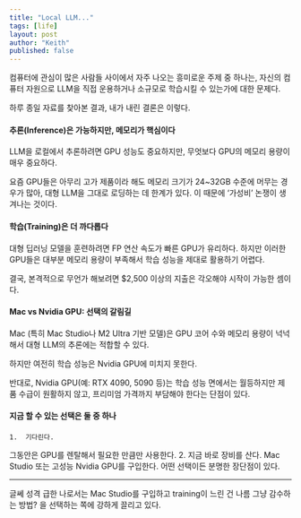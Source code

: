 ```yaml
---
title: "Local LLM..."
tags: [life]
layout: post
author: "Keith"
published: false
---
```


컴퓨터에 관심이 많은 사람들 사이에서 자주 나오는 흥미로운 주제 중 하나는,
자신의 컴퓨터 자원으로 LLM을 직접 운용하거나 소규모로 학습시킬 수 있는가에 대한 문제다.

하루 종일 자료를 찾아본 결과, 내가 내린 결론은 이렇다.

#### 추론(Inference)은 가능하지만, 메모리가 핵심이다

LLM을 로컬에서 추론하려면 GPU 성능도 중요하지만,
무엇보다 GPU의 메모리 용량이 매우 중요하다.

요즘 GPU들은 아무리 고가 제품이라 해도
메모리 크기가 24~32GB 수준에 머무는 경우가 많아,
대형 LLM을 그대로 로딩하는 데 한계가 있다.
이 때문에 ‘가성비’ 논쟁이 생겨나는 것이다.


#### 학습(Training)은 더 까다롭다

대형 딥러닝 모델을 훈련하려면
FP 연산 속도가 빠른 GPU가 유리하다.
하지만 이러한 GPU들은 대부분 메모리 용량이 부족해서
학습 성능을 제대로 활용하기 어렵다.

결국, 본격적으로 무언가 해보려면
$2,500 이상의 지출은 각오해야 시작이 가능한 셈이다.


#### Mac vs Nvidia GPU: 선택의 갈림길

Mac (특히 Mac Studio나 M2 Ultra 기반 모델)은
GPU 코어 수와 메모리 용량이 넉넉해서
대형 LLM의 추론에는 적합할 수 있다.

하지만 여전히 학습 성능은 Nvidia GPU에 미치지 못한다.

반대로, Nvidia GPU(예: RTX 4090, 5090 등)는
학습 성능 면에서는 월등하지만
제품 수급이 원활하지 않고,
프리미엄 가격까지 부담해야 한다는 단점이 있다.


####  지금 할 수 있는 선택은 둘 중 하나

	1.	기다린다.
그동안은 GPU를 렌탈해서 필요한 만큼만 사용한다.
	2.	지금 바로 장비를 산다.
Mac Studio 또는 고성능 Nvidia GPU를 구입한다.
어떤 선택이든 분명한 장단점이 있다.

---

글쎄 성격 급한 나로서는 Mac Studio를 구입하고 training이 느린 건 나름 그냥 감수하는 방법? 을 선택하는 쪽에 강하게 끌리고 있다.